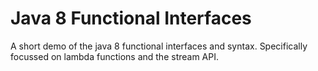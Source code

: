 # Java 8 Functional Interfaces
A short demo of the java 8 functional interfaces and syntax. 
Specifically focussed on lambda functions and the stream API.
